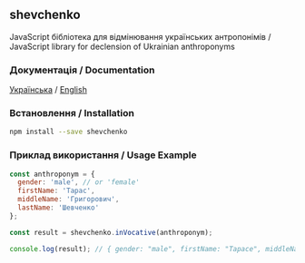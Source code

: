 ## shevchenko

JavaScript бібліотека для відмінювання українських антропонімів / JavaScript library for declension of Ukrainian anthroponyms

### Документація / Documentation

[Українська](https://tooleks.github.io/shevchenko-js) / [English](https://tooleks.github.io/shevchenko-js/en.html)

### Встановлення / Installation

```bash
npm install --save shevchenko
```

### Приклад використання / Usage Example

```JavaScript
const anthroponym = {
  gender: 'male', // or 'female'
  firstName: 'Тарас',
  middleName: 'Григорович',
  lastName: 'Шевченко'
};

const result = shevchenko.inVocative(anthroponym);

console.log(result); // { gender: "male", firstName: "Тарасе", middleName: "Григоровичу", lastName: "Шевченку" }
```
